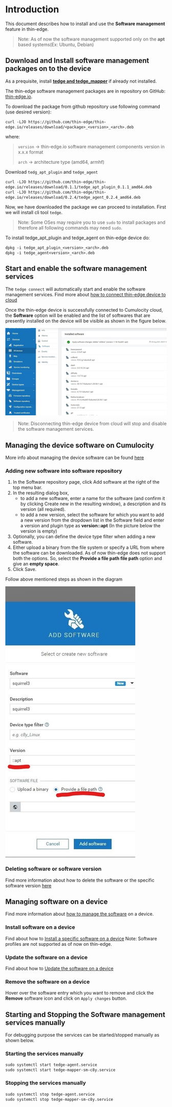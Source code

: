 
# Introduction

This document describes how to install and use the **Software management** feature in thin-edge.

> Note: As of now the software management supported only on the **apt** based systems(Ex: Ubuntu, Debian)

## Download and Install software management packages on to the device

As a prequisite, install [**tedge and tedge_mapper**](../002_installation.md) if already not installed. 

The thin-edge software management packages are in repository on GitHub: [thin-edge.io](https://github.com/thin-edge/thin-edge.io/releases).

To download the package from github repository use following command (use desired version):

```shell
curl -LJO https://github.com/thin-edge/thin-edge.io/releases/download/<package>_<version>_<arch>.deb
```

where:
> `version` -> thin-edge.io software management components version in x.x.x format
>
> `arch` -> architecture type (amd64, armhf)

Download `tedg_apt_plugin` and `tedge_agent`

```shell
curl -LJO https://github.com/thin-edge/thin-edge.io/releases/download/0.1.1/tedge_apt_plugin_0.1.1_amd64.deb
curl -LJO https://github.com/thin-edge/thin-edge.io/releases/download/0.2.4/tedge_agent_0.2.4_amd64.deb
```

Now, we have downloaded the package we can proceed to installation. First we will install cli tool `tedge`.
> Note: Some OSes may require you to use `sudo` to install packages and therefore all following commands may need `sudo`.

To install tedge_apt_plugin and tedge_agent on thin-edge device do:

```shell
dpkg -i tedge_apt_plugin_<version>_<arch>.deb
dpkg -i tedge_agent<version>_<arch>.deb
```

## Start and enable the software management services

The `tedge connect` will automatically start and enable the software management services.
Find more about [how to connect thin-edge device to cloud](../004_connect.md)

Once the thin-edge device is successfully connected to Cumulocity cloud, the **Software** option will be enabled and
the list of softwares that are presently installed on the device will be visible as shown in the figure below.

![Add new software](../images/software_service_start.jpg)


> Note: Disconnecting thin-edge device from cloud will stop and disable the software management services.

## Managing the device software on Cumulocity

More info about managing the device software can be found [here](https://cumulocity.com/guides/users-guide/device-management/#managing-device-software)

### Adding new software into software repository

1. In the Software repository page, click Add software at the right of the top menu bar.
2. In the resulting dialog box,
   - to add a new software, enter a name for the software (and confirm it by clicking Create new in the resulting window), a description and its version (all required).
   - to add a new version, select the software for which you want to add a new version from the dropdown list in the Software
     field and enter a version and plugin type as **version::apt** (In the picture below the version is empty)
3. Optionally, you can define the device type filter when adding a new software.
4. Either upload a binary from the file system or specify a URL from where the software can be downloaded. As of now thin-edge does not
   support both the options. So, select the **Provide a file path file path** option and give an **empty space**.
5. Click Save.

Follow above mentioned steps as shown in the diagram

 ![Add new software](../images/add_new_software_package_to_repo.jpg)

### Deleting software or software version

Find more information about how to delete the software or the specific software version [here](https://cumulocity.com/guides/users-guide/device-management/#deleting-softwares-or-software-versions)

## Managing software on a device

Find more information about [how to manage the software](https://cumulocity.com/guides/users-guide/device-management/#managing-software-on-a-device) on a device.

### Install software on a device
Find about how to [Install a specific software on a device](https://cumulocity.com/guides/users-guide/device-management/#to-install-software-on-a-device)
Note: Software profiles are not supported as of now on thin-edge.

### Update the software on a device
Find about how to [Update the software on a device](https://cumulocity.com/guides/users-guide/device-management/#to-update-software-on-a-device)

### Remove the software on a device
Hover over the software entry which you want to remove and click the **Remove** software icon and click on `Apply changes` button.


## Starting and Stopping the Software management services manually

For debugging purpose the services can be started/stopped manually as shown below.

### Starting the services manually

```shell
sudo systemctl start tedge-agent.service
sudo systemctl start tedge-mapper-sm-c8y.service
```

### Stopping the services manually

```shell
sudo systemctl stop tedge-agent.service
sudo systemctl stop tedge-mapper-sm-c8y.service
```
